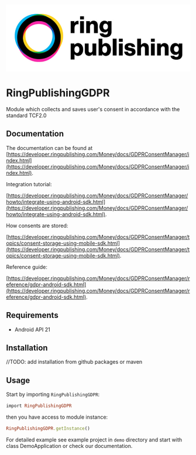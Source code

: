 ![RingPublishing](https://github.com/ringpublishing/RingPublishingGDPR-Android/raw/master/ringpublishing_logo.jpg)

# RingPublishingGDPR

Module which collects and saves user's consent in accordance with the standard TCF2.0

## Documentation

The documentation can be found at
[https://developer.ringpublishing.com/Money/docs/GDPRConsentManager/index.html](https://developer.ringpublishing.com/Money/docs/GDPRConsentManager/index.html).

Integration tutorial:

[https://developer.ringpublishing.com/Money/docs/GDPRConsentManager/howto/integrate-using-android-sdk.html](https://developer.ringpublishing.com/Money/docs/GDPRConsentManager/howto/integrate-using-android-sdk.html).

How consents are stored:

[https://developer.ringpublishing.com/Money/docs/GDPRConsentManager/topics/consent-storage-using-mobile-sdk.html](https://developer.ringpublishing.com/Money/docs/GDPRConsentManager/topics/consent-storage-using-mobile-sdk.html).

Reference guide:

[https://developer.ringpublishing.com/Money/docs/GDPRConsentManager/reference/gdpr-android-sdk.html](https://developer.ringpublishing.com/Money/docs/GDPRConsentManager/reference/gdpr-android-sdk.html).

## Requirements

- Android API 21

## Installation

//TODO: add installation from github packages or maven

## Usage

Start by importing `RingPublishingGDPR`:

```ruby
import RingPublishingGDPR
```

then you have access to module instance:

```ruby
RingPublishingGDPR.getInstance()
```

For detailed example see example project in `demo` directory and start with class DemoApplication or check our documentation.
